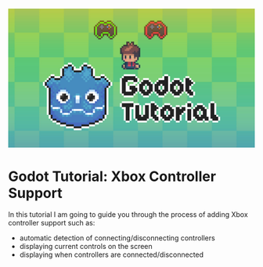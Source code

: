 [![thumbnail](thumbnail.jpg)](https://www.youtube.com/watch?v=Ox1kMM0qcTk)

# Godot Tutorial: Xbox Controller Support

In this tutorial I am going to guide you through the process of adding Xbox controller support such as:

- automatic detection of connecting/disconnecting controllers
- displaying current controls on the screen
- displaying when controllers are connected/disconnected
